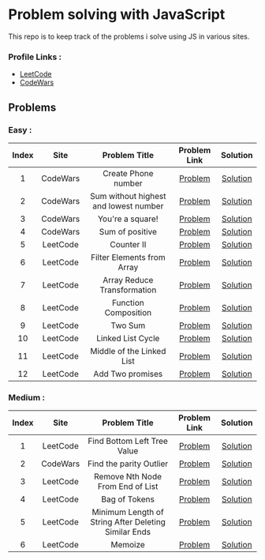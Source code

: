 # Problem solving with JavaScript

This repo is to keep track of the problems i solve using JS in various sites.

### Profile Links :

- [LeetCode](https://leetcode.com/sakr83117/)
- [CodeWars](https://www.codewars.com/users/Sakr2000)

## Problems

### Easy :

| Index |   Site   |             Problem Title             |                                                            Problem Link                                                            |                        Solution                        |
| :---: | :------: | :-----------------------------------: | :--------------------------------------------------------------------------------------------------------------------------------: | :----------------------------------------------------: |
|   1   | CodeWars |          Create Phone number          |                                 [Problem](https://www.codewars.com/kata/525f50e3b73515a6db000b83)                                  |      [Solution](problems/Create-Phone-Number.js)       |
|   2   | CodeWars | Sum without highest and lowest number |                                 [Problem](https://www.codewars.com/kata/576b93db1129fcf2200001e6)                                  | [Solution](problems/Sum-without-highest-and-lowest.js) |
|   3   | CodeWars |           You're a square!            |                                 [Problem](https://www.codewars.com/kata/54c27a33fb7da0db0100040e)                                  |        [Solution](problems/you_are_a_square.js)        |
|   4   | CodeWars |            Sum of positive            |                                 [Problem](https://www.codewars.com/kata/5715eaedb436cf5606000381)                                  |         [Solution](problems/sumOfPositives.js)         |
|   5   | LeetCode |              Counter II               |               [Problem](https://leetcode.com/problems/counter-ii/?envType=study-plan-v2&envId=30-days-of-javascript)               |           [Solution](problems/counterII.js)            |
|   6   | LeetCode |      Filter Elements from Array       | [Problem](https://leetcode.com/problems/filter-elements-from-array/description/?envType=study-plan-v2&envId=30-days-of-javascript) |  [Solution](problems/2634.FilterElementsfromArray.js)  |
|   7   | LeetCode |      Array Reduce Transformation      |      [Problem](https://leetcode.com/problems/array-reduce-transformation/?envType=study-plan-v2&envId=30-days-of-javascript)       | [Solution](problems/2626.ArrayReduceTransformation.js) |
|   8   | LeetCode |         Function Composition          |    [Problem](https://leetcode.com/problems/function-composition/description/?envType=study-plan-v2&envId=30-days-of-javascript)    |    [Solution](problems/2629.FunctionComposition.js)    |
|   9   | LeetCode |                Two Sum                |                                   [Problem](https://leetcode.com/problems/two-sum/description/)                                    |           [Solution](problems/1.Two_Sum.js)            |
|  10   | LeetCode |           Linked List Cycle           |                              [Problem](https://leetcode.com/problems/linked-list-cycle/description/)                               |     [Solution](problems/141.Linked_List_Cycle.js)      |
|  11   | LeetCode |       Middle of the Linked List       |                          [Problem](https://leetcode.com/problems/middle-of-the-linked-list/description/)                           | [Solution](problems/876.Middle_of_the_Linked_List.js)  |
|  12   | LeetCode |           Add Two promises            |                               [Problem](https://leetcode.com/problems/add-two-promises/description/)                               |        [Solution](problems/Add_Two_promises.js)        |

### Medium :

| Index |   Site   |                    Problem Title                     |                                                       Problem Link                                                        |                                     Solution                                      |
| :---: | :------: | :--------------------------------------------------: | :-----------------------------------------------------------------------------------------------------------------------: | :-------------------------------------------------------------------------------: |
|   1   | LeetCode |             Find Bottom Left Tree Value              | [Problem](https://leetcode.com/problems/find-bottom-left-tree-value/description/?envType=daily-question&envId=2024-02-28) |          [Solution](problems/513.Find%20Bottom%20Left%20Tree%20Value.js)          |
|   2   | CodeWars |               Find the parity Outlier                |                             [Problem](https://www.codewars.com/kata/5526fc09a1bbd946250002dc)                             |                   [Solution](problems/FindTheParityOutlier.js)                    |
|   3   | LeetCode |           Remove Nth Node From End of List           |    [Problem](https://leetcode.com/problems/remove-nth-node-from-end-of-list/?envType=daily-question&envId=2024-03-03)     |              [Solution](problems/19.Remove_Nth_NodeFromEndofList.js)              |
|   4   | LeetCode |                    Bag of Tokens                     |                                  [Problem](https://leetcode.com/problems/bag-of-tokens/)                                  |                     [Solution](problems/948.Bag_of_Tokens.js)                     |
|   5   | LeetCode | Minimum Length of String After Deleting Similar Ends |              [Problem](https://leetcode.com/problems/minimum-length-of-string-after-deleting-similar-ends/)               | [Solution](problems/1750.Minimum_Length_of_String_After_Deleting_Similar_Ends.js) |
|   6   | LeetCode |                       Memoize                        |                               [Problem](https://leetcode.com/problems/memoize/description/)                               |                       [Solution](problems/2623.Memoize.js)                        |
